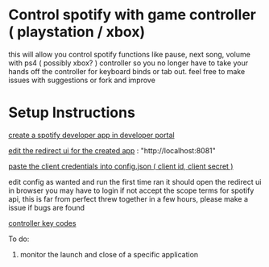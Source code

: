 # Control spotify with game controller ( playstation / xbox)

this will allow you control spotify functions like pause, next song, volume with ps4 ( possibly xbox? ) controller so you no longer have to take your hands off the controller for keyboard binds or tab out. feel free to make issues with suggestions or fork and improve


# Setup Instructions

[create a spotify developer app in developer portal](https://developer.spotify.com/dashboard/applications)

[edit the redirect ui for the created app](https://e-e.tools/screenshots/EZdebsoIV6nm3x4.png) : "http://localhost:8081"

[paste the client credentials into config.json ( client id, client secret ) ](https://e-e.tools/screenshots/fZQ9YRVXiQzZ4tf.png)

edit config as wanted and run the first time ran it should open the redirect ui in browser you may have to login if not accept the scope terms for spotify api, this is far from perfect threw together in a few hours, please make a issue if bugs are found

[controller key codes](https://raw.githubusercontent.com/hdhdhfhfirjf/control-spotify-with-game-controller/main/files/controllerKeys.json)

To do:

 1. monitor the launch and close of a specific application

